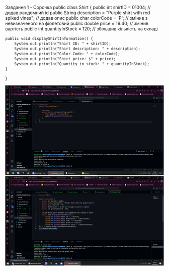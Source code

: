 Завдання 1 - Сорочка
public class Shirt {
    public int shirtID = 01004; // додав рандомний іd 
    public String description = "Purple shirt with red spiked vines"; // додав опис
    public char colorCode = 'P'; // змінив з невизначеного на фіолетовий
    public double price = 19.40; // змінив вартість
    public int quantityInStock = 120; // збільшив кількість на складі

    public void displayShirtInformation() {
        System.out.println("Shirt ID: " + shirtID);
        System.out.println("Shirt description: " + description);
        System.out.println("Color Code: " + colorCode);
        System.out.println("Shirt price: $" + price);
        System.out.println("Quantity in stock: " + quantityInStock);
    } 
} 

![Alt text](task1.1.png)
![Alt text](task1.2.png)